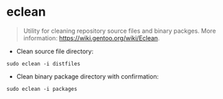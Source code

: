 # eclean

> Utility for cleaning repository source files and binary packges.
> More information: <https://wiki.gentoo.org/wiki/Eclean>.

- Clean source file directory:

`sudo eclean -i distfiles`

- Clean binary package directory with confirmation:

`sudo eclean -i packages`
